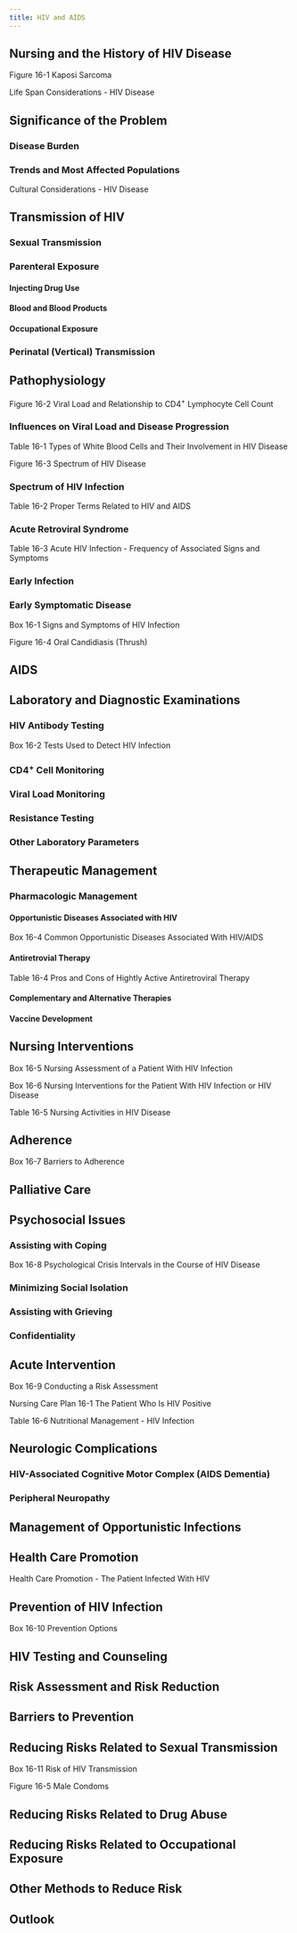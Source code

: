 ```yaml
---
title: HIV and AIDS
---
```

## Nursing and the History of HIV Disease
Figure 16-1 Kaposi Sarcoma

Life Span Considerations - HIV Disease

## Significance of the Problem
### Disease Burden
### Trends and Most Affected Populations
Cultural Considerations - HIV Disease
## Transmission of HIV
### Sexual Transmission
### Parenteral Exposure
#### Injecting Drug Use
#### Blood and Blood Products
#### Occupational Exposure
### Perinatal (Vertical) Transmission
## Pathophysiology
Figure 16-2 Viral Load and Relationship to CD4<sup>+</sup> Lymphocyte Cell Count
### Influences on Viral Load and Disease Progression
Table 16-1 Types of White Blood Cells and Their Involvement in HIV Disease

Figure 16-3 Spectrum of HIV Disease
### Spectrum of HIV Infection
Table 16-2 Proper Terms Related to HIV and AIDS
### Acute Retroviral Syndrome
Table 16-3 Acute HIV Infection - Frequency of Associated Signs and Symptoms

### Early Infection
### Early Symptomatic Disease
Box 16-1 Signs and Symptoms of HIV Infection

Figure 16-4 Oral Candidiasis (Thrush)
## AIDS
## Laboratory and Diagnostic Examinations
### HIV Antibody Testing
Box 16-2 Tests Used to Detect HIV Infection
### CD4<sup>+</sup> Cell Monitoring
### Viral Load Monitoring
### Resistance Testing
### Other Laboratory Parameters
## Therapeutic Management
### Pharmacologic Management
#### Opportunistic Diseases Associated with HIV
Box 16-4 Common Opportunistic Diseases Associated With HIV/AIDS
#### Antiretrovial Therapy
Table 16-4 Pros and Cons of Hightly Active Antiretroviral Therapy
#### Complementary and Alternative Therapies
#### Vaccine Development
## Nursing Interventions
Box 16-5 Nursing Assessment of a Patient With HIV Infection

Box 16-6 Nursing Interventions for the Patient With HIV Infection or HIV Disease

Table 16-5 Nursing Activities in HIV Disease
## Adherence
Box 16-7 Barriers to Adherence
## Palliative Care
## Psychosocial Issues
### Assisting with Coping
Box 16-8 Psychological Crisis Intervals in the Course of HIV Disease
### Minimizing Social Isolation
### Assisting with Grieving
### Confidentiality
## Acute Intervention
Box 16-9 Conducting a Risk Assessment

Nursing Care Plan 16-1 The Patient Who Is HIV Positive

Table 16-6 Nutritional Management - HIV Infection

## Neurologic Complications
### HIV-Associated Cognitive Motor Complex (AIDS Dementia)
### Peripheral Neuropathy
## Management of Opportunistic Infections
## Health Care Promotion
Health Care Promotion - The Patient Infected With HIV
## Prevention of HIV Infection
Box 16-10 Prevention Options
## HIV Testing and Counseling
## Risk Assessment and Risk Reduction
## Barriers to Prevention
## Reducing Risks Related to Sexual Transmission
Box 16-11 Risk of HIV Transmission

Figure 16-5 Male Condoms
## Reducing Risks Related to Drug Abuse
## Reducing Risks Related to Occupational Exposure
## Other Methods to Reduce Risk
## Outlook